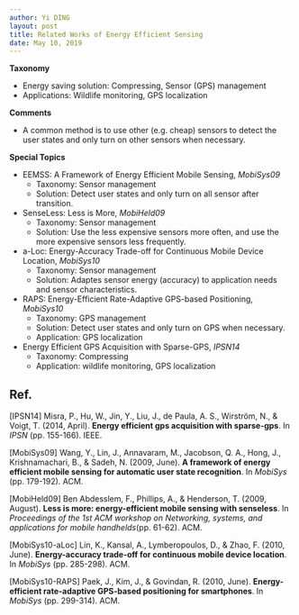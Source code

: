 ```yaml
---
author: Yi DING
layout: post
title: Related Works of Energy Efficient Sensing
date: May 10, 2019
---
```






**Taxonomy**

* Energy saving solution: Compressing, Sensor (GPS) management
* Applications: Wildlife monitoring, GPS localization

**Comments**

* A common method is to use other (e.g. cheap) sensors to detect the user states and only turn on other sensors when necessary.

**Special Topics**

* EEMSS: A Framework of Energy Efficient Mobile Sensing, *MobiSys09*
  * Taxonomy: Sensor management
  * Solution: Detect user states and only turn on all sensor after transition.
* SenseLess: Less is More, *MobiHeld09*
  * Taxonomy: Sensor management
  * Solution: Use the less expensive sensors more often, and use the more expensive sensors less frequently. 
* a-Loc: Energy-Accuracy Trade-off for Continuous Mobile Device Location, *MobiSys10*
  * Taxonomy: Sensor management
  * Solution: Adaptes sensor energy (accuracy) to application needs and sensor characteristics.
* RAPS: Energy-Efficient Rate-Adaptive GPS-based Positioning, *MobiSys10*
  * Taxonomy: GPS management
  * Solution: Detect user states and only turn on GPS when necessary.
  * Application: GPS localization
* Energy Efficient GPS Acquisition with Sparse-GPS, *IPSN14*
  * Taxonomy: Compressing
  * Application: wildlife monitoring, GPS localization


## Ref.

[IPSN14] Misra, P., Hu, W., Jin, Y., Liu, J., de Paula, A. S., Wirström, N., & Voigt, T. (2014, April). **Energy efficient gps acquisition with sparse-gps**. In *IPSN* (pp. 155-166). IEEE.

[MobiSys09] Wang, Y., Lin, J., Annavaram, M., Jacobson, Q. A., Hong, J., Krishnamachari, B., & Sadeh, N. (2009, June). **A framework of energy efficient mobile sensing for automatic user state recognition**. In *MobiSys* (pp. 179-192). ACM.

[MobiHeld09] Ben Abdesslem, F., Phillips, A., & Henderson, T. (2009, August). **Less is more: energy-efficient mobile sensing with senseless**. In *Proceedings of the 1st ACM workshop on Networking, systems, and applications for mobile handhelds*(pp. 61-62). ACM.

[MobiSys10-aLoc] Lin, K., Kansal, A., Lymberopoulos, D., & Zhao, F. (2010, June). **Energy-accuracy trade-off for continuous mobile device location**. In *MobiSys* (pp. 285-298). ACM.

[MobiSys10-RAPS] Paek, J., Kim, J., & Govindan, R. (2010, June). **Energy-efficient rate-adaptive GPS-based positioning for smartphones**. In *MobiSys* (pp. 299-314). ACM.

